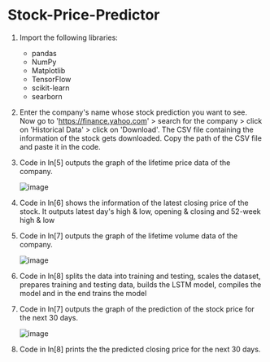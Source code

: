 # Stock-Price-Predictor

1. Import the following libraries:
   - pandas
   - NumPy
   - Matplotlib
   - TensorFlow
   - scikit-learn
   - searborn

2. Enter the company's name whose stock prediction you want to see. Now go to 'https://finance.yahoo.com' > search for the company > click on 'Historical Data' > click on 'Download'. The CSV file containing the information of the stock gets downloaded. Copy the path of the CSV file and paste it in the code.

3. Code in In[5] outputs the graph of the lifetime price data of the company.
   
   ![image](https://github.com/kr1shnasomani/Stock-Price-Predictor/assets/141762169/5da9e5db-5d28-4087-ae09-2d87fda65637)

4. Code in In[6] shows the information of the latest closing price of the stock. It outputs latest day's high & low, opening & closing and 52-week high & low

5. Code in In[7] outputs the graph of the lifetime volume data of the company.

   ![image](https://github.com/kr1shnasomani/Stock-Price-Predictor/assets/141762169/c1a2d69c-c02a-40e4-8146-4373e99780fa)

6. Code in In[8] splits the data into training and testing, scales the dataset, prepares training and testing data, builds the LSTM model, compiles the model and in the end trains the model

7. Code in In[7] outputs the graph of the prediction of the stock price for the next 30 days.

   ![image](https://github.com/kr1shnasomani/Stock-Price-Predictor/assets/141762169/9d1cec22-0cd2-4f2a-8b2d-ebc96c0e6990)

8. Code in In[8] prints the the predicted closing price for the next 30 days.
